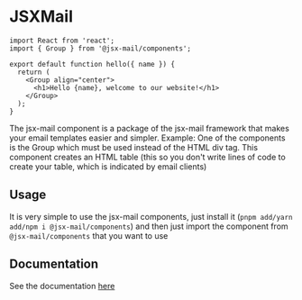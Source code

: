 # JSXMail

```tsx
import React from 'react';
import { Group } from '@jsx-mail/components';

export default function hello({ name }) {
  return (
    <Group align="center">
      <h1>Hello {name}, welcome to our website!</h1>
    </Group>
  );
}
```

The jsx-mail component is a package of the jsx-mail framework that makes your email templates easier and simpler. Example: One of the components is the Group which must be used instead of the HTML div tag. This component creates an HTML table (this so you don't write lines of code to create your table, which is indicated by email clients)

## Usage

It is very simple to use the jsx-mail components, just install it (`pnpm add/yarn add/npm i @jsx-mail/components`) and then just import the component from `@jsx-mail/components` that you want to use

## Documentation

See the documentation [here](https://jsx-mail.org/components)
